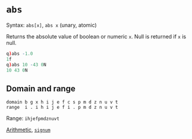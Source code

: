 # `abs`


Syntax: `abs[x]`, `abs x` (unary, atomic)

Returns the absolute value of boolean or numeric `x`. Null is returned if `x` is null.
```q
q)abs -1.0
1f
q)abs 10 -43 0N
10 43 0N
```


## Domain and range
```
domain b g x h i j e f c s p m d z n u v t
range  i . i h i j e f i . p m d z n u v t
```
Range: `ihjefpmdznuvt`

<i class="far fa-hand-point-right"></i> [Arithmetic](/basics/arithmetic), [`signum`](/ref/signum)